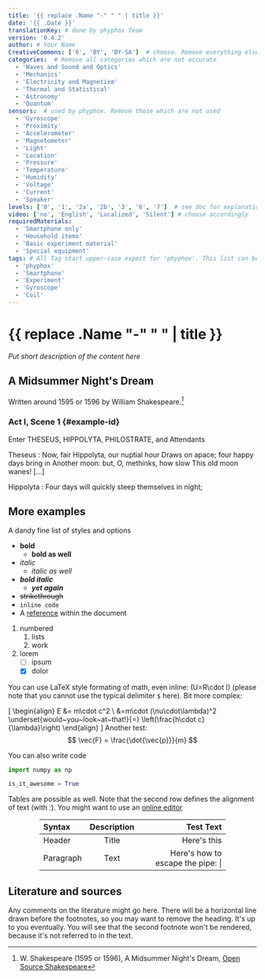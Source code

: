```yaml
---
title: '{{ replace .Name "-" " " | title }}'
date: '{{ .Date }}'
translationKey: # done by phyphox Team
version: '0.4.2'
author: # Your Name
CreativeCommons: ['0', 'BY', 'BY-SA']  # choose. Remove everything else
categories:  # Remove all categories which are not accurate
  - 'Waves and Sound and Optics'
  - 'Mechanics'
  - 'Electricity and Magnetism'
  - 'Thermal and Statistical'
  - 'Astronomy' 
  - 'Quantum'
sensors:  # used by phyphox. Remove those which are not used
  - 'Gyroscope'
  - 'Proximity'
  - 'Accelerometer'
  - 'Magnetometer'
  - 'Light'
  - 'Location'
  - 'Pressure'
  - 'Temperature'
  - 'Humidity'
  - 'Voltage'
  - 'Current'
  - 'Speaker'
levels: ['0', '1', '2a', '2b', '3', '6', '7']  # see doc for explanation. Remove everything else
video: ['no', 'English', 'Localized', 'Silent'] # choose accordingly
requiredMaterials:
  - 'Smartphone only'
  - 'Household items'
  - 'Basic experiment material'
  - 'Special equipment'
tags: # All Tag start upper-case expect for 'phyphox'. This list can be expanded!
  - 'phyphox'
  - 'Smartphone'
  - 'Experiment'
  - 'Gyroscope'
  - 'Coil'
---
```

# {{ replace .Name "-" " " | title }}
*Put short description of the content here*

<!--more--> 
<!-- (This comment can be deleted) Only what comes before the `<!--more--` comment is considered for a summary -->

## A Midsummer Night's Dream

Written around 1595 or 1596 by William Shakespeare.[^1]

### Act I, Scene 1 {#example-id}
Enter THESEUS, HIPPOLYTA, PHILOSTRATE, and Attendants

Theseus
: Now, fair Hippolyta, our nuptial hour
Draws on apace; four happy days bring in
Another moon: but, O, methinks, how slow
This old moon wanes! [...]

Hippolyta
: Four days will quickly steep themselves in night;

## More examples

A dandy fine list of styles and options
- **bold**
    - __bold as well__
- *italic*
    - _italic as well_
- ***bold italic***
    - ___yet again___
- ~~strikethrough~~
- `inline code`
- A [reference](#example-id) within the document

1. numbered
    1. lists
    2. work
2. lorem
    - [ ] ipsum
    - [x] dolor

You can use LaTeX style formating of math, even inline: \(U=R\cdot I\) (please note that you cannot use the typical
delimiter `$` here). Bit more complex:

\[
\begin{align}
E &= m\cdot c^2 \\
&=m\cdot (\nu\cdot\lambda)^2
\underset{would~you~look~at~that!}{=} \left(\frac{h\cdot c}{\lambda}\right)
\end{align}
\]
Another test:
$$
\vec{F} = \frac{\dot{\vec{p}}}{m}
$$

You can also write code

```python
import numpy as np

is_it_awesome = True
```

Tables are possible as well. Note that the second row defines the alignment of text (with :).
You might want to use an [online editor](https://www.tablesgenerator.com/markdown_tables)

<div style="text-align: center; margin-left: auto; margin-right: auto; width: 75%;" >

| Syntax    | Description |                         Test Text |
|:----------|:-----------:|----------------------------------:|
| Header    |    Title    |                       Here's this |
| Paragraph |    Text     | Here's how to escape the pipe: \| |

</div>

## Literature and sources

Any comments on the literature might go here. There will be a horizontal line drawn before the footnotes, so you may
want to remove the heading. It's up to you eventually. You will see that the second footnote won't be rendered, because
it's not referred to in the text.

[^1]: W. Shakespeare (1595 or 1596), A Midsummer Night's Dream, [Open Source Shakespeare](https://www.opensourceshakespeare.org/views/plays/play_view.php?WorkID=midsummer)

[^2]: Author (year), title, Publisher/Journal Name (doi: XXX)
